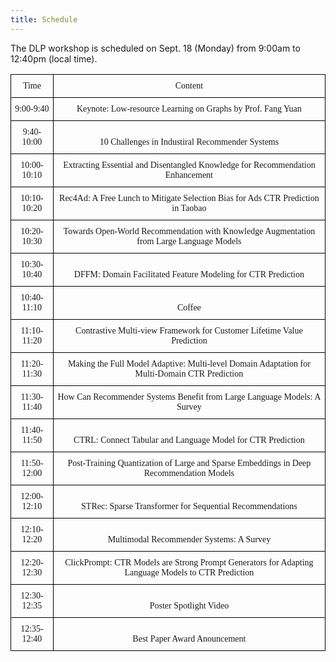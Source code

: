 ```yaml
---
title: Schedule
---
```


The DLP workshop is scheduled on Sept. 18 (Monday) from 9:00am to 12:40pm (local time).

<style type="text/css">
.tg  {border-collapse:collapse;border-spacing:0;}
.tg td{border-color:black;border-style:solid;border-width:1px;font-family:Arial, sans-serif;font-size:14px;
  overflow:hidden;padding:10px 5px;word-break:normal;}
.tg th{border-color:black;border-style:solid;border-width:1px;font-family:Arial, sans-serif;font-size:14px;
  font-weight:normal;overflow:hidden;padding:10px 5px;word-break:normal;}
.tg .tg-8ub8{font-family:"Times New Roman", Times, serif !important;font-size:14px;text-align:center;vertical-align:bottom}
.tg .tg-x1q6{font-family:"Times New Roman", Times, serif !important;font-size:14px;text-align:center;vertical-align:top}
</style>
<table class="tg">
<thead>
  <tr>
    <th class="tg-x1q6">Time</th>
    <th class="tg-x1q6">Content</th>
  </tr>
</thead>
<tbody>
  <tr>
    <td class="tg-8ub8">9:00-9:40</td>
    <td class="tg-x1q6"> Keynote: Low-resource Learning on Graphs by Prof. Fang Yuan</td>
  </tr>
  <tr>
    <td class="tg-8ub8">9:40-10:00</td>
    <td class="tg-8ub8">10 Challenges in Industiral Recommender Systems </td>
  </tr>
  <tr>
    <td class="tg-8ub8">10:00-10:10</td>
    <td class="tg-8ub8">Extracting Essential and Disentangled Knowledge for Recommendation Enhancement</td>
  </tr>
  <tr>
    <td class="tg-8ub8">10:10-10:20</td>
    <td class="tg-8ub8">Rec4Ad: A Free Lunch to Mitigate Selection Bias for Ads CTR Prediction in Taobao</td>
  </tr>
  <tr>
    <td class="tg-8ub8">10:20-10:30</td>
    <td class="tg-8ub8">Towards Open-World Recommendation with Knowledge Augmentation from Large Language Models</td>
  </tr>
  <tr>
    <td class="tg-8ub8">10:30-10:40</td>
    <td class="tg-8ub8">DFFM: Domain Facilitated Feature Modeling for CTR Prediction</td>
  </tr>
  <tr>
    <td class="tg-8ub8">10:40-11:10</td>
    <td class="tg-8ub8">Coffee</td>
  </tr>
  <tr>
    <td class="tg-8ub8">11:10-11:20</td>
    <td class="tg-8ub8">Contrastive Multi-view Framework for Customer Lifetime Value Prediction</td>
  </tr>
  <tr>
    <td class="tg-8ub8">11:20-11:30</td>
    <td class="tg-8ub8">Making the Full Model Adaptive: Multi-level Domain Adaptation for Multi-Domain CTR Prediction</td>
  </tr>
  <tr>
    <td class="tg-8ub8">11:30-11:40</td>
    <td class="tg-8ub8">How Can Recommender Systems Benefit from Large Language Models: A Survey</td>
  </tr>
  <tr>
    <td class="tg-8ub8">11:40-11:50</td>
    <td class="tg-8ub8">CTRL: Connect Tabular and Language Model for CTR Prediction</td>
  </tr>
  <tr>
    <td class="tg-8ub8">11:50-12:00</td>
    <td class="tg-8ub8">Post-Training Quantization of Large and Sparse Embeddings in Deep Recommendation Models</td>
  </tr>
  <tr>
    <td class="tg-8ub8">12:00-12:10</td>
    <td class="tg-8ub8">STRec: Sparse Transformer for Sequential Recommendations</td>
  </tr>
  <tr>
    <td class="tg-8ub8">12:10-12:20</td>
    <td class="tg-8ub8">Multimodal Recommender Systems: A Survey</td>
  </tr>
  <tr>
    <td class="tg-8ub8">12:20-12:30</td>
    <td class="tg-8ub8">ClickPrompt: CTR Models are Strong Prompt Generators for Adapting Language Models to CTR Prediction</td>
  </tr>
  <tr>
    <td class="tg-8ub8">12:30-12:35</td>
    <td class="tg-8ub8">Poster Spotlight Video</td>
  </tr>
    <tr>
    <td class="tg-8ub8">12:35-12:40</td>
    <td class="tg-8ub8">Best Paper Award Anouncement</td>
  </tr>
</tbody>
</table>
